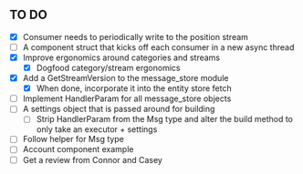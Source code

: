 ## TO DO
- [x] Consumer needs to periodically write to the position stream
- [ ] A component struct that kicks off each consumer in a new async thread
- [x] Improve ergonomics around categories and streams
  - [x] Dogfood category/stream ergonomics
- [x] Add a GetStreamVersion to the message_store module
  - [x] When done, incorporate it into the entity store fetch
- [ ] Implement HandlerParam for all message_store objects
- [ ] A settings object that is passed around for building
  - [ ] Strip HandlerParam from the Msg type and alter the build method to only take an executor + settings
- [ ] Follow helper for Msg type
- [ ] Account component example
- [ ] Get a review from Connor and Casey
